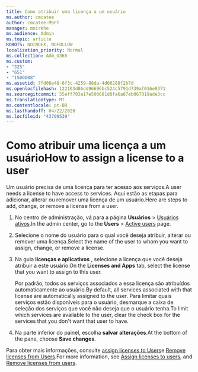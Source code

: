 ```yaml
---
title: Como atribuir uma licença a um usuário
ms.author: cmcatee
author: cmcatee-MSFT
manager: mnirkhe
ms.audience: Admin
ms.topic: article
ROBOTS: NOINDEX, NOFOLLOW
localization_priority: Normal
ms.collection: Adm_O365
ms.custom:
- "325"
- "651"
- "1500008"
ms.assetid: 7fd08e48-6f3c-4259-88da-4d06288f2b7d
ms.openlocfilehash: 122103d86dd96696bc524c5791d739af016e8371
ms.sourcegitcommit: 55eff703a17e500681d8fa6a87eb067019ade3cc
ms.translationtype: MT
ms.contentlocale: pt-BR
ms.lasthandoff: 04/22/2020
ms.locfileid: "43709539"
---
```

# <a name="how-to-assign-a-license-to-a-user"></a><span data-ttu-id="e092b-102">Como atribuir uma licença a um usuário</span><span class="sxs-lookup"><span data-stu-id="e092b-102">How to assign a license to a user</span></span>

<span data-ttu-id="e092b-103">Um usuário precisa de uma licença para ter acesso aos serviços.</span><span class="sxs-lookup"><span data-stu-id="e092b-103">A user needs a license to have access to services.</span></span> <span data-ttu-id="e092b-104">Aqui estão as etapas para adicionar, alterar ou remover uma licença de um usuário.</span><span class="sxs-lookup"><span data-stu-id="e092b-104">Here are steps to add, change, or remove a license from a user.</span></span>
  
1. <span data-ttu-id="e092b-105">No centro de administração, vá para a página **Usuários** \> [Usuários ativos](https://go.microsoft.com/fwlink/p/?linkid=834822).</span><span class="sxs-lookup"><span data-stu-id="e092b-105">In the admin center, go to the **Users** \> [Active users](https://go.microsoft.com/fwlink/p/?linkid=834822) page.</span></span>

2. <span data-ttu-id="e092b-106">Selecione o nome do usuário para o qual você deseja atribuir, alterar ou remover uma licença.</span><span class="sxs-lookup"><span data-stu-id="e092b-106">Select the name of the user to whom you want to assign, change, or remove a license.</span></span>

3. <span data-ttu-id="e092b-107">Na guia **licenças e aplicativos** , selecione a licença que você deseja atribuir a este usuário.</span><span class="sxs-lookup"><span data-stu-id="e092b-107">On the **Licenses and Apps** tab, select the license that you want to assign to this user.</span></span>

    <span data-ttu-id="e092b-108">Por padrão, todos os serviços associados a essa licença são atribuídos automaticamente ao usuário.</span><span class="sxs-lookup"><span data-stu-id="e092b-108">By default, all services associated with that license are automatically assigned to the user.</span></span> <span data-ttu-id="e092b-109">Para limitar quais serviços estão disponíveis para o usuário, desmarque a caixa de seleção dos serviços que você não deseja que o usuário tenha.</span><span class="sxs-lookup"><span data-stu-id="e092b-109">To limit which services are available to the user, clear the check box for the services that you don't want that user to have.</span></span>

4. <span data-ttu-id="e092b-110">Na parte inferior do painel, escolha **salvar alterações**.</span><span class="sxs-lookup"><span data-stu-id="e092b-110">At the bottom of the pane, choose **Save changes**.</span></span>

<span data-ttu-id="e092b-111">Para obter mais informações, consulte [assign licenses to Users](https://docs.microsoft.com/office365/admin/subscriptions-and-billing/assign-licenses-to-users)e [Remove licenses from Users](https://docs.microsoft.com/office365/admin/subscriptions-and-billing/remove-licenses-from-users).</span><span class="sxs-lookup"><span data-stu-id="e092b-111">For more information, see [Assign licenses to users](https://docs.microsoft.com/office365/admin/subscriptions-and-billing/assign-licenses-to-users), and [Remove licenses from users](https://docs.microsoft.com/office365/admin/subscriptions-and-billing/remove-licenses-from-users).</span></span>